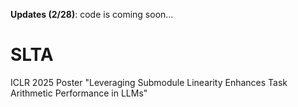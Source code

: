 **Updates (2/28)**: code is coming soon...

# SLTA
ICLR 2025 Poster "Leveraging Submodule Linearity Enhances Task Arithmetic Performance in LLMs"
